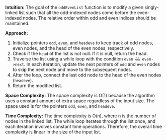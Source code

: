 **Intuition:**
The goal of the `oddEvenList` function is to modify a given singly-linked list such that all the odd-indexed nodes come before the even-indexed nodes. The relative order within odd and even indices should be maintained.

**Approach:**
1. Initialize pointers `odd`, `even`, and `headeve` to keep track of odd nodes, even nodes, and the head of the even nodes, respectively.
2. Check if the `head` of the list is not null. If it is null, return the head.
3. Traverse the list using a while loop with the condition `even && even->next`. In each iteration, update the next pointers of `odd` and `even` nodes to skip the next node and move to the subsequent nodes.
4. After the loop, connect the last odd node to the head of the even nodes (`headeve`).
5. Return the modified list.

**Space Complexity:**
The space complexity is O(1) because the algorithm uses a constant amount of extra space regardless of the input size. The space used is for the pointers `odd`, `even`, and `headeve`.

**Time Complexity:**
The time complexity is O(n), where n is the number of nodes in the linked list. The while loop iterates through the list once, and each iteration involves constant time operations. Therefore, the overall time complexity is linear in the size of the input list.